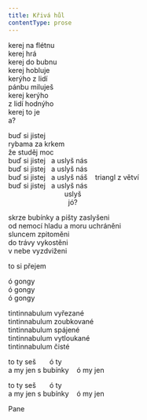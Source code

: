 ```yaml
---
title: Křivá hůl
contentType: prose
---
```


kerej na flétnu  
kerej hrá  
kerej do bubnu  
kerej hobluje  
kerýho z lidí  
pánbu miluješ  
kerej kerýho  
z lidí hodnýho  
kerej to je  
a?

buď si jistej  
rybama za krkem  
že studěj moc  
buď si jistej   a uslyš nás  
buď si jistej   a uslyš nás  
buď si jistej   a uslyš náš    triangl z větví  
buď si jistej   a uslyš nás  
                             uslyš  
                               jó?

skrze bubínky a pišty zaslyšeni  
od nemocí hladu a moru uchráněni  
sluncem zpitoměni  
do trávy vykostěni  
v nebe vyzdviženi

to si přejem

ó gongy  
ó gongy  
ó gongy

tintinnabulum vyřezané  
tintinnabulum zoubkované  
tintinnabulum spájené  
tintinnabulum vytloukané  
tintinnabulum čisté

to ty seš       ó ty  
a my jen s bubínky    ó my jen

to ty seš       ó ty  
a my jen s bubínky    ó my jen

Pane

